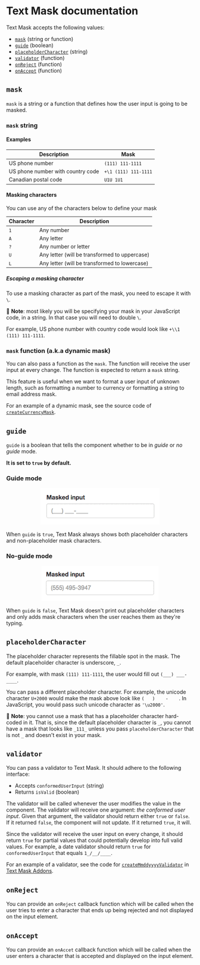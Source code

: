 # Text Mask documentation

Text Mask accepts the following values:

* [`mask`](#mask) (string or function)
* [`guide`](#guide) (boolean)
* [`placeholderCharacter`](#placeholdercharacter) (string)
* [`validator`](#validator) (function)
* [`onReject`](#onreject) (function)
* [`onAccept`](#onaccept) (function)

## `mask`

`mask` is a string or a function that defines how the user input is going to be masked.

### `mask` string

#### Examples

Description | Mask
--- | ---
US phone number | `(111) 111-1111`
US phone number with country code | `+\1 (111) 111-1111`
Canadian postal code | `U1U 1U1`

#### Masking characters

You can use any of the characters below to define your mask

Character | Description
--- | ---
`1` | Any number
`A` | Any letter
`?` | Any number or letter
`U` | Any letter (will be transformed to uppercase)
`L` | Any letter (will be transformed to lowercase)

##### Escaping a masking character

To use a masking character as part of the mask, you need to escape it with `\`.

&#x1F4CD; **Note**: most likely you will be specifying your mask in your JavaScript code,
in a string. In that case you will need to double `\`.

For example, US phone number with country code would look like `+\\1 (111) 111-1111`.

### `mask` function (a.k.a dynamic mask)

You can also pass a function as the `mask`. The function will receive the user input at every
change. The function is expected to return a `mask` string.

This feature is useful when we want to format a user input of unknown length, such as
formatting a number to currency or formatting a string to email address mask.

For an example of a dynamic mask, see the source code of
[`createCurrencyMask`](https://github.com/msafi/text-mask/blob/master/addons/src/createCurrencyMask.js).

## `guide`

`guide` is a boolean that tells the component whether to be in *guide* or *no guide* mode.

**It is set to `true` by default.**

### Guide mode

<p align="center">
<img src="assets/guideMode.gif"/>
</p>

When `guide` is `true`, Text Mask always shows both placeholder characters and non-placeholder
mask characters.

### No-guide mode

<p align="center">
<img src="assets/noGuideMode.gif"/>
</p>

When `guide` is `false`, Text Mask doesn't print out placeholder characters and only adds mask
characters when the user reaches them as they're typing.

## `placeholderCharacter`

The placeholder character represents the fillable spot in the mask. The default placeholder
character is underscore, `_`.

For example, with mask `(111) 111-1111`, the user would fill out
`(___) ___-____`.

You can pass a different placeholder character. For example, the unicode character `U+2000` would
make the mask above look like `(   )    -    `. In JavaScript, you would pass such unicode character
as `'\u2000'`.

&#x1F4CD; **Note**: you cannot use a mask that has a placeholder character hard-coded in it. That
is, since the default placeholder character is `_`, you cannot have a mask that looks like
`_111_` unless you pass `placeholderCharacter` that is not `_` and doesn't exist
in your mask.

## `validator`

You can pass a validator to Text Mask. It should adhere to the following interface:

* Accepts `conformedUserInput` (string)
* Returns `isValid` (boolean)

The validator will be called whenever the user modifies the value in the component.
The validator will receive one argument: *the conformed user input*.
Given that argument, the validator should return either `true` or `false`. If it returned `false`,
the component will not update. If it returned `true`, it will.

Since the validator will receive the user input on every change, it should return `true` for
partial values that could potentially develop into full valid values. For example, a date
validator should return `true` for `conformedUserInput` that equals `1_/__/____`.

For an example of a validator, see the code for
[`createMmddyyyyValidator`](https://github.com/msafi/text-mask/blob/master/addons/src/createMmddyyyyValidator.js)
in [Text Mask Addons](https://github.com/msafi/text-mask/tree/master/addons/#readme).

## `onReject`

You can provide an `onReject` callback function which will be called when the user tries to enter
a character that ends up being rejected and not displayed on the input element.

## `onAccept`

You can provide an `onAccet` callback function which will be called when the user enters
a character that is accepted and displayed on the input element.
